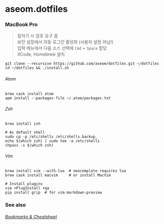 aseom.dotfiles
==============

### MacBook Pro

> 잠자기 시 암호 요구 끔  
> 보안 설정에서 자동 로그인 활성화 (사용자 설정 아님!)  
> 입력 메뉴에서 다음 소스 선택에 `Cmd` + `Space` 할당  
> XCode, Homebrew 설치

```Shell
git clone --recursive https://github.com/aseom/dotfiles.git ~/dotfiles
cd ~/dotfiles && ./install.sh
```

###### Atom
```Shell
brew cask install atom
apm install --packages-file ~/.atom/packages.txt
```

###### Zsh
```Shell
brew install zsh

# As default shell
sudo cp -p /etc/shells /etc/shells.backup_
echo $(which zsh) | sudo tee -a /etc/shells
chpass -s $(which zsh)
```

###### Vim
```Shell
brew install vim --with-lua  # neocomplete requires lua
brew cask install macvim     # or install MacVim

# Install plugins
vim +PlugInstall +qa
pip install grip  # for vim-markdown-preview
```

### See also

###### [Bookmarks & Cheatsheet](https://github.com/aseom/dotfiles/wiki)
